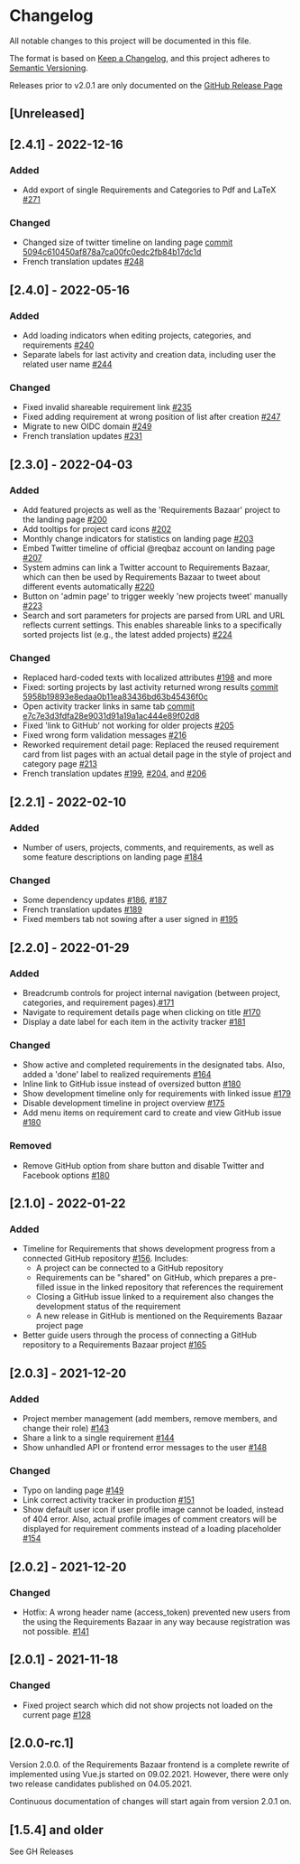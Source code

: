 # Changelog

All notable changes to this project will be documented in this file.

The format is based on [Keep a Changelog](https://keepachangelog.com/en/1.0.0/), and this project adheres
to [Semantic Versioning](https://semver.org/spec/v2.0.0.html).

Releases prior to v2.0.1 are only documented on
the [GitHub Release Page](https://github.com/rwth-acis/RequirementsBazaar-WebFrontend/releases)

## [Unreleased]
## [2.4.1] - 2022-12-16

### Added

- Add export of single Requirements and Categories to Pdf and LaTeX
  [#271](https://github.com/rwth-acis/RequirementsBazaar-WebFrontend/pull/271)

### Changed

- Changed size of twitter timeline on landing page
  [commit 5094c610450af878a7ca00fc0edc2fb84b17dc1d](https://github.com/rwth-acis/RequirementsBazaar-WebFrontend/commit/5094c610450af878a7ca00fc0edc2fb84b17dc1d)
- French translation updates
  [#248](https://github.com/rwth-acis/RequirementsBazaar-WebFrontend/pull/248)


## [2.4.0] - 2022-05-16

### Added

- Add loading indicators when editing projects, categories, and requirements
  [#240](https://github.com/rwth-acis/RequirementsBazaar-WebFrontend/pull/240)
- Separate labels for last activity and creation data, including user the related user name
  [#244](https://github.com/rwth-acis/RequirementsBazaar-WebFrontend/pull/244)

### Changed

- Fixed invalid shareable requirement link
  [#235](https://github.com/rwth-acis/RequirementsBazaar-WebFrontend/pull/235)
- Fixed adding requirement at wrong position of list after creation
  [#247](https://github.com/rwth-acis/RequirementsBazaar-WebFrontend/pull/247)
- Migrate to new OIDC domain
  [#249](https://github.com/rwth-acis/RequirementsBazaar-WebFrontend/pull/249)
- French translation updates
  [#231](https://github.com/rwth-acis/RequirementsBazaar-WebFrontend/pull/231)


## [2.3.0] - 2022-04-03

### Added

- Add featured projects as well as the 'Requirements Bazaar' project to the landing page
  [#200](https://github.com/rwth-acis/RequirementsBazaar-WebFrontend/pull/200)
- Add tooltips for project card icons
  [#202](https://github.com/rwth-acis/RequirementsBazaar-WebFrontend/pull/202)
- Monthly change indicators for statistics on landing page
  [#203](https://github.com/rwth-acis/RequirementsBazaar-WebFrontend/pull/203)
- Embed Twitter timeline of official @reqbaz account on landing page
  [#207](https://github.com/rwth-acis/RequirementsBazaar-WebFrontend/pull/207)
- System admins can link a Twitter account to Requirements Bazaar, which can then be used by Requirements Bazaar to tweet about different events automatically
  [#220](https://github.com/rwth-acis/RequirementsBazaar-WebFrontend/pull/220)
- Button on 'admin page' to trigger weekly 'new projects tweet' manually
  [#223](https://github.com/rwth-acis/RequirementsBazaar-WebFrontend/pull/223)
- Search and sort parameters for projects are parsed from URL and URL reflects current settings. This enables shareable links to a specifically sorted projects list (e.g., the latest added projects)
  [#224](https://github.com/rwth-acis/RequirementsBazaar-WebFrontend/pull/224)

### Changed

- Replaced hard-coded texts with localized attributes
  [#198](https://github.com/rwth-acis/RequirementsBazaar-WebFrontend/pull/198) and more
- Fixed: sorting projects by last activity returned wrong results [commit 5958b19893e8edaa0b11ea83436bd63b45436f0c](https://github.com/rwth-acis/RequirementsBazaar-WebFrontend/commit/5958b19893e8edaa0b11ea83436bd63b45436f0c)
- Open activity tracker links in same tab
  [commit e7c7e3d3fdfa28e9031d91a19a1ac444e89f02d8](https://github.com/rwth-acis/RequirementsBazaar-WebFrontend/commit/e7c7e3d3fdfa28e9031d91a19a1ac444e89f02d8)
- Fixed 'link to GitHub' not working for older projects
  [#205](https://github.com/rwth-acis/RequirementsBazaar-WebFrontend/pull/205)
- Fixed wrong form validation messages
  [#216](https://github.com/rwth-acis/RequirementsBazaar-WebFrontend/pull/216)
- Reworked requirement detail page: Replaced the reused requirement card from list pages with an actual detail page in the style of project and category page
  [#213](https://github.com/rwth-acis/RequirementsBazaar-WebFrontend/pull/213)
- French translation updates
  [#199](https://github.com/rwth-acis/RequirementsBazaar-WebFrontend/pull/199),
  [#204](https://github.com/rwth-acis/RequirementsBazaar-WebFrontend/pull/204), and
  [#206](https://github.com/rwth-acis/RequirementsBazaar-WebFrontend/pull/206)


## [2.2.1] - 2022-02-10

### Added

- Number of users, projects, comments, and requirements, as well as some feature descriptions on landing page [#184](https://github.com/rwth-acis/RequirementsBazaar-WebFrontend/pull/184)

### Changed

- Some dependency updates [#186](https://github.com/rwth-acis/RequirementsBazaar-WebFrontend/pull/186), [#187](https://github.com/rwth-acis/RequirementsBazaar-WebFrontend/pull/187)
- French translation updates [#189](https://github.com/rwth-acis/RequirementsBazaar-WebFrontend/pull/189)
- Fixed members tab not sowing after a user signed in [#195](https://github.com/rwth-acis/RequirementsBazaar-WebFrontend/pull/195)


## [2.2.0] - 2022-01-29

### Added

- Breadcrumb controls for project internal navigation (between project, categories, and requirement pages).[#171](https://github.com/rwth-acis/RequirementsBazaar-WebFrontend/pull/171)
- Navigate to requirement details page when clicking on title [#170](https://github.com/rwth-acis/RequirementsBazaar-WebFrontend/issues/170)
- Display a date label for each item in the activity tracker [#181](https://github.com/rwth-acis/RequirementsBazaar-WebFrontend/issues/181)

### Changed

- Show active and completed requirements in the designated tabs. Also, added a 'done' label to realized requirements [#164](https://github.com/rwth-acis/RequirementsBazaar-WebFrontend/pull/164)
- Inline link to GitHub issue instead of oversized button [#180](https://github.com/rwth-acis/RequirementsBazaar-WebFrontend/pull/180)
- Show development timeline only for requirements with linked issue [#179](https://github.com/rwth-acis/RequirementsBazaar-WebFrontend/issues/179)
- Disable development timeline in project overview [#175](https://github.com/rwth-acis/RequirementsBazaar-WebFrontend/issues/175)
- Add menu items on requirement card to create and view GitHub issue [#180](https://github.com/rwth-acis/RequirementsBazaar-WebFrontend/pull/180)

### Removed
- Remove GitHub option from share button and disable Twitter and Facebook options [#180](https://github.com/rwth-acis/RequirementsBazaar-WebFrontend/pull/180)

## [2.1.0] - 2022-01-22

### Added

- Timeline for Requirements that shows development progress from a connected GitHub repository
  [#156](https://github.com/rwth-acis/RequirementsBazaar-WebFrontend/pull/156). Includes:
  - A project can be connected to a GitHub repository
  - Requirements can be "shared" on GitHub, which prepares a pre-filled issue in the linked repository that references the requirement
  - Closing a GitHub issue linked to a requirement also changes the development status of the requirement
  - A new release in GitHub is mentioned on the Requirements Bazaar project page
- Better guide users through the process of connecting a GitHub repository to a Requirements Bazaar project [#165](https://github.com/rwth-acis/RequirementsBazaar-WebFrontend/pull/165)

## [2.0.3] - 2021-12-20

### Added

- Project member management (add members, remove members, and change their role) [#143](https://github.com/rwth-acis/RequirementsBazaar-WebFrontend/pull/143)
- Share a link to a single requirement [#144](https://github.com/rwth-acis/RequirementsBazaar-WebFrontend/pull/144)
- Show unhandled API or frontend error messages to the user [#148](https://github.com/rwth-acis/RequirementsBazaar-WebFrontend/pull/148)

### Changed

- Typo on landing page [#149](https://github.com/rwth-acis/RequirementsBazaar-WebFrontend/issues/149)
- Link correct activity tracker in production [#151](https://github.com/rwth-acis/RequirementsBazaar-WebFrontend/issues/151)
- Show default user icon if user profile image cannot be loaded, instead of 404 error. Also, actual profile images of comment creators will be displayed for requirement comments instead of a loading placeholder [#154](https://github.com/rwth-acis/RequirementsBazaar-WebFrontend/pull/154)


## [2.0.2] - 2021-12-20

### Changed

- Hotfix: A wrong header name (access_token) prevented new users from the using the Requirements Bazaar in any way because registration was not possible.
  [#141](https://github.com/rwth-acis/RequirementsBazaar-WebFrontend/pull/141)


## [2.0.1] - 2021-11-18

### Changed

- Fixed project search which did not show projects not loaded on the current page
  [#128](https://github.com/rwth-acis/RequirementsBazaar-WebFrontend/pull/128)

## [2.0.0-rc.1]

Version 2.0.0. of the Requirements Bazaar frontend is a complete rewrite of implemented using Vue.js
started on 09.02.2021. However, there were only two release candidates published on 04.05.2021.

Continuous documentation of changes will start again from version 2.0.1 on.

## [1.5.4] and older

See GH Releases
